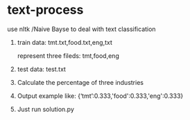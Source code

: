 # text-process
use nltk /Naive Bayse to deal with text classification

1. train data: tmt.txt,food.txt,eng,txt
   
   represent three fileds: tmt,food,eng
   
2. test data: test.txt

3. Calculate the percentage of three industries

4. Output example like: {‘tmt’:0.333,'food':0.333,'eng':0.333}

5. Just run solution.py
